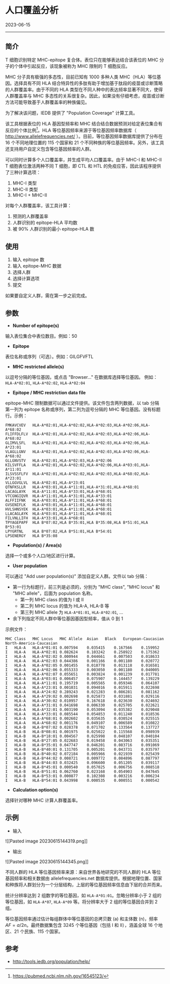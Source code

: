 # 人口覆盖分析

2023-06-15
***

## 简介

T 细胞识别特定 MHC-epitope 复合体。表位只在能够表达结合该表位的 MHC 分子的个体中引起反应，该现象被称为 MHC 限制的 T 细胞反应。

MHC 分子具有极强的多态性，目前已知有 1000 多种人类 MHC（HLA）等位基因。选择具有不同 HLA 结合特异性的多肽有助于增加基于肽段的疫苗或诊断策略的人群覆盖率。由于不同的 HLA 类型在不同人种中的表达频率显著不同大，使得人群覆盖率与 MHC 多态性的关系很复杂。因此，如果没有仔细考虑，疫苗或诊断方法可能导致基于人群覆盖率的种族偏见。

为了解决该问题，IEDB 提供了 "Population Coverage" 计算工具。

该工具根据表位的 HLA 基因型频率和 MHC 结合结合数据预测对给定表位集合有反应的个体比例[^1]。HLA 等位基因频率来源于等位基因频率数据库（ http://www.allelefrequencies.net/ ）。目前，等位基因频率数据库提供了分布在 16 个不同地理位置的 115 个国家和 21 个不同种族的等位基因频率。另外，该工具还支持用户自定义包含等位基因频率的人群。

可以同时计算多个人口覆盖率，并生成平均人口覆盖率。由于 MHC-I 和 MHC-II T 细胞表位激活两种不同 T 细胞，即 CTL 和 HTL 的免疫应答，因此该程序提供了三种计算选项：

1. MHC-I 类型
2. MHC-II 类型
3. MHC-I + MHC-II

对每个人群覆盖率，该工具计算：

1) 预测的人群覆盖率
2) 人群识别的 epitope-HLA 平均数
3) 被 90% 人群识别的最小 epitope-HLA 数

## 使用

1. 输入 epitope 数
2. 输入 epitope-MHC 数据
3. 选择人群
4. 选择计算选项
5. 提交

如果要自定义人群，需在第一步之前完成。

## 参数

- **Number of epitope(s)**

输入表位集合中表位数目。例如：50

- **Epitope**

表位名称或序列（可选）。例如：GILGFVFTL

- **MHC restricted allele(s)**

以逗号分隔的等位基因，或点击 "Browser..." 在数据库选择等位基因。
例如：`HLA-A*02:01`, `HLA-A*02:02`, `HLA-A*02:04`

- **Epitope / MHC restriction data file**

epitope-MHC 限制数据可以通过文件提供。该文件包含两列数据，以 tab 分隔
第一列为 epitope 名称或序列，第二列为逗号分隔的 MHC 等位基因。没有标题行。示例：

```
FMKAVCVEV   HLA-A*02:01,HLA-A*02:02,HLA-A*02:03,HLA-A*02:06,HLA-A*68:02
FLIFFDLFLV  HLA-A*02:01,HLA-A*02:02,HLA-A*02:03,HLA-A*02:06,HLA-A*68:02
GLIMVLSFL   HLA-A*02:01,HLA-A*02:02,HLA-A*02:03,HLA-A*02:06,HLA-A*23:01
VLAGLLGNV   HLA-A*02:01,HLA-A*02:02,HLA-A*02:03,HLA-A*02:06,HLA-A*68:02
GLLGNVSTV   HLA-A*02:01,HLA-A*02:03,HLA-A*02:06
KILSVFFLA   HLA-A*02:01,HLA-A*02:02,HLA-A*02:06,HLA-A*03:01,HLA-A*11:01
ILSVSSFLFV  HLA-A*02:01,HLA-A*02:02,HLA-A*02:03,HLA-A*68:02,HLA-A*23:01
VLLGGVGLVL  HLA-A*02:01,HLA-A*23:01
QTNFKSLLR   HLA-A*03:01,HLA-A*11:01,HLA-A*31:01,HLA-A*68:01
LACAGLAYK   HLA-A*11:01,HLA-A*33:01,HLA-A*68:01
VTCGNGIQVR  HLA-A*11:01,HLA-A*31:01,HLA-A*33:01
ALFFIIFNK   HLA-A*03:01,HLA-A*11:01,HLA-A*68:01
GVSENIFLK   HLA-A*03:01,HLA-A*11:01,HLA-A*68:01
HVLSHNSYEK  HLA-A*03:01,HLA-A*11:01,HLA-A*68:01
LLACAGLAYK  HLA-A*03:01,HLA-A*11:01,HLA-A*68:01
FILVNLLIFH  HLA-A*33:01,HLA-A*68:01
TPYAGEPAPF  HLA B*07:02,HLA B*35:01,HLA B*35:08,HLA B*51:01,HLA B*53:01
LPYGRTNL    HLA B*07:02,HLA B*51:01,HLA B*54:01
LPSENERGY   HLA B*35:08
```

- **Population(s) / Area(s)**

选择一个或多个人口/地区进行计算。

- **User population**

可以通过 "Add user population(s)" 添加自定义人群。文件以 tab 分隔：

- 第一行为标题行，前三列是必须的，分别为 "MHC class", "MHC locus" 和 "MHC allele"，后面为 population 名称。
	- 第一列 MHC class 的值为 I 或 II
	- 第二列 MHC locus 的值为 HLA-A, HLA-B 等
	- 第三列 MHC allele 为 `HLA-A*01:01`, `HLA-A*02:01`, ... 
- 余下列指定不同人群中等位基因基因型频率，值从 0 到 1

示例文件：

```
MHC Class	MHC Locus	MHC Allele	Asian	Black	European-Caucasian	North-America-Caucasian
I	HLA-A	HLA-A*01:01	0.007594	0.035415	0.167566	0.159952
I	HLA-A	HLA-A*02:01	0.082624	0.103242	0.258922	0.175362
I	HLA-A	HLA-A*02:02	0.000944	0.044661	0.007503	0.018633
I	HLA-A	HLA-A*02:03	0.044386	0.001166	0.001180	0.020772
I	HLA-A	HLA-A*02:05	0.001455	0.018778	0.013118	0.016581
I	HLA-A	HLA-A*02:06	0.055333	0.003050	0.001180	0.040005
I	HLA-A	HLA-A*02:07	0.055651	0.003824	0.001239	0.017781
I	HLA-A	HLA-A*03:01	0.006457	0.075907	0.144457	0.139229
I	HLA-A	HLA-A*11:01	0.195719	0.005565	0.059346	0.064107
I	HLA-A	HLA-A*23:01	0.001031	0.094016	0.015911	0.022698
I	HLA-A	HLA-A*24:02	0.289243	0.021283	0.086281	0.081162
I	HLA-A	HLA-A*29:02	0.002698	0.025873	0.031881	0.029116
I	HLA-A	HLA-A*30:02	0.010957	0.167618	0.023630	0.024692
I	HLA-A	HLA-A*31:01	0.041698	0.006330	0.025705	0.022621
I	HLA-A	HLA-A*32:01	0.003190	0.053094	0.035382	0.029048
I	HLA-A	HLA-A*33:01	0.085544	0.054853	0.011240	0.018536
I	HLA-A	HLA-A*68:01	0.002602	0.035635	0.030524	0.025515
I	HLA-A	HLA-A*68:02	0.001176	0.049107	0.006589	0.010822
I	HLA-B	HLA-B*07:02	0.028378	0.071702	0.133564	0.137727
I	HLA-B	HLA-B*08:01	0.001975	0.025022	0.115568	0.098939
I	HLA-B	HLA-B*18:01	0.004567	0.025998	0.048107	0.040104
I	HLA-B	HLA-B*27:05	0.022683	0.019458	0.043063	0.035351
I	HLA-B	HLA-B*35:01	0.047747	0.046201	0.083716	0.091069
I	HLA-B	HLA-B*40:01	0.131705	0.005201	0.043731	0.035797
I	HLA-B	HLA-B*40:02	0.072184	0.005966	0.021939	0.025439
I	HLA-B	HLA-B*44:02	0.008721	0.009772	0.084896	0.087797
I	HLA-B	HLA-B*44:03	0.032425	0.096600	0.051205	0.039117
I	HLA-B	HLA-B*45:01	0.000540	0.057025	0.006756	0.008518
I	HLA-B	HLA-B*51:01	0.062760	0.023168	0.054903	0.047645
I	HLA-B	HLA-B*53:01	0.000877	0.102308	0.003216	0.006234
I	HLA-B	HLA-B*54:01	0.043998	0.000535	0.000551	0.000542
```

- **Calculation option(s)**

选择针对哪种 MHC 计算人群覆盖率。

## 示例

- 输入

![[Pasted image 20230615144319.png]]

- 输出

![[Pasted image 20230615144345.png]]

不同人群的 HLA 等位基因频率来源：来自世界各地研究的不同人群的 HLA 等位基因频率和相关数据由 allelefrequencies.net 数据库提供。根据地理位置、国家和种族将人群划分为一个分层结构，上层的等位基因频率信息由下层的合并而来。

统计分辨率达到 2 组数字的等位基因，如 `HLA-A*01:01`。忽略分辨率小于 2 组的等位基因，如 `HLA-A*07`, `HLA-A*09` 等。将分辨率大于 2 组的等位基因合并到 2 组。

等位基因频率通过估计每组群体中等位基因的总拷贝数 (a) 和主体数 (n)，频率 $AF=a/2n$。最终数据集包含 3245 个等位基因（包括 I 和 II），涵盖全球 16 个地区、21 个民族、115 个国家。

## 参考

- http://tools.iedb.org/population/help/

[^1]: https://pubmed.ncbi.nlm.nih.gov/16545123/